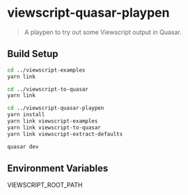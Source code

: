 # viewscript-quasar-playpen

> A playpen to try out some Viewscript output in Quasar.

## Build Setup

``` bash
cd ../viewscript-examples
yarn link

cd ../viewscript-to-quasar
yarn link

cd ../viewscript-quasar-playpen
yarn install
yarn link viewscript-examples
yarn link viewscript-to-quasar
yarn link viewscript-extract-defaults

quasar dev
```

## Environment Variables
VIEWSCRIPT_ROOT_PATH
